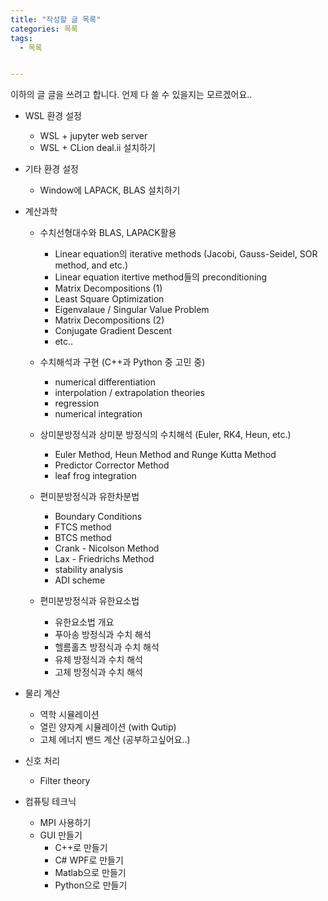 ```yaml
---
title: "작성할 글 목록"
categories: 목록
tags:
  - 목록


---
```

이하의 글 글을 쓰려고 합니다. 언제 다 쓸 수 있을지는 모르겠어요..


- WSL 환경 설정
  - WSL + jupyter web server
  - WSL + CLion deal.ii 설치하기

- 기타 환경 설정
  - Window에 LAPACK, BLAS 설치하기

- 계산과학
  - 수치선형대수와 BLAS, LAPACK활용
    - Linear equation의 iterative methods (Jacobi, Gauss-Seidel, SOR method, and etc.)
    - Linear equation itertive method들의 preconditioning
    - Matrix Decompositions (1)
    - Least Square Optimization
    - Eigenvalaue / Singular Value Problem
    - Matrix Decompositions (2)
    - Conjugate Gradient Descent 
    - etc..

  - 수치해석과 구현 (C++과 Python 중 고민 중)
    - numerical differentiation
    - interpolation / extrapolation theories
    - regression
    - numerical integration
    
  - 상미분방정식과 상미분 방정식의 수치해석 (Euler, RK4, Heun, etc.)
    - Euler Method, Heun Method and Runge Kutta Method
    - Predictor Corrector Method
    - leaf frog integration 

  - 편미분방정식과 유한차분법
    - Boundary Conditions
    - FTCS method
    - BTCS method
    - Crank - Nicolson Method
    - Lax - Friedrichs Method
    - stability analysis 
    - ADI scheme

  - 편미분방정식과 유한요소법
    - 유한요소법 개요
    - 푸아송 방정식과 수치 해석
    - 헬름홀츠 방정식과 수치 해석
    - 유체 방정식과 수치 해석
    - 고체 방정식과 수치 해석
  
- 물리 계산
  - 역학 시뮬레이션 
  - 열린 양자계 시뮬레이션 (with Qutip)
  - 고체 에너지 밴드 계산 (공부하고싶어요..)
  
- 신호 처리
  - Filter theory
  
- 컴퓨팅 테크닉
  - MPI 사용하기
  - GUI 만들기
    - C++로 만들기
    - C# WPF로 만들기
    - Matlab으로 만들기
    - Python으로 만들기

